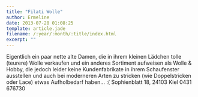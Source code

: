 ```yaml
---
title: "Filati Wolle"
author: Ermeline
date: 2013-07-28 01:08:25
template: article.jade
filename: /:year/:month/:title/index.html
excerpt: ""
---
```


Eigentlich ein paar nette alte Damen, die in ihrem kleinen Lädchen tolle
(teurere) Wolle verkaufen und ein anderes Sortiment aufweisen als Wolle
& Hobby, die jedoch leider keine Kundenfabrikate in ihrem Schaufenster
ausstellen und auch bei moderneren Arten zu stricken (wie Doppelstricken
oder Lace) etwas Aufholbedarf haben... :( Sophienblatt 18, 24103 Kiel
0431 676730

